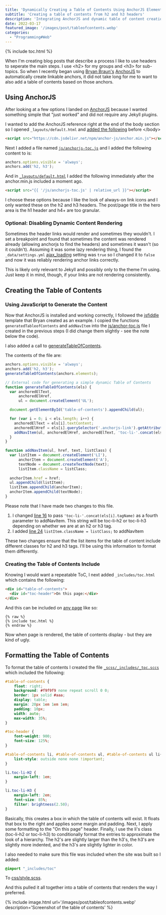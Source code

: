```yaml
---
title: 'Dynamically Creating a Table of Contents Using AnchorJS Elements'
subtitle: 'Creating a table of contents from h2 and h3 headers'
description: 'Integrating AnchorJS and dynamic table of content creation into my Jekyll blog hosted on GitHub pages'
date: 2022-03-17
featured_image: '/images/post/tableofcontents.webp'
categories: 
  - "Programming#Web"
---
```


{% include toc.html %}

When I'm creating blog posts that describe a process I like to use headers to seperate the main steps. I use &lt;h2&gt; for my groups and &lt;h3&gt; for sub-topics. So when I recently began using [Bryan Braun's](https://twitter.com/BryanEBraun) [AnchorJS](https://www.bryanbraun.com/anchorjs/) to automatically create linkable anchors, it did not take long for me to want to also add a table of contents based on those anchors.

<h2>Using AnchorJS</h2>

After looking at a few options I landed on [AnchorJS](https://www.bryanbraun.com/anchorjs/) because I wanted something simple that "just worked" and did not require any Jekyll plugins.

I wanted to add the AnchorJS reference right at the end of the body section so I opened `_layouts/default.html` and [added the following](https://github.com/bubbafat/bubbafat.github.io/blob/9ad78db0e23f0691eac0aa949f7f3e7d9534416d/_layouts/default.html#L124) before &lt;/body&gt;

```html
<script src="https://cdn.jsdelivr.net/npm/anchor-js/anchor.min.js"></script>
```

Next I added a file named [`js/anchorjs-toc.js`](https://github.com/bubbafat/bubbafat.github.io/blob/9ad78db0e23f0691eac0aa949f7f3e7d9534416d/js/anchorjs-toc.js) and I added the following content to is:

```js
anchors.options.visible = 'always';
anchors.add('h2, h3');
```

And in [`_layouts/default.html`](https://github.com/bubbafat/bubbafat.github.io/blob/9ad78db0e23f0691eac0aa949f7f3e7d9534416d/_layouts/default.html#L125) I added the following immediately after the anchor.min.js included a moment ago.

```html
<script src="{{ '/js/anchorjs-toc.js' | relative_url }}"></script>
```

I choose these options because I like the look of always-on link icons and I only wanted these on the h2 and h3 headers. The post/page title in the hero area is the h1 header and h4+ are too granular.


<h3>Optional: Disabling Dynamic Content Rendering</h3>

Sometimes the header links would render and sometimes they wouldn't. I set a breakpoint and found that sometimes the content was rendered already (allowing anchorjs to find the headers) and sometimes it wasn't (so it couldn't). Assuming it was some lazy rendering thing, I found the `_data/settings.yml` [ajax_loading](https://github.com/bubbafat/bubbafat.github.io/blob/9ad78db0e23f0691eac0aa949f7f3e7d9534416d/_data/settings.yml) setting was `true` so I changed it to `false` and now it was reliably rendering anchor links correctly. 

This is likely only relevant to Jekyll and possibly only to the theme I'm using. Just keep it in mind, though, if your links are not rendering consistently.

<h2>Creating the Table of Contents</h2>

<h3>Using JavaScript to Generate the Content</h3>

Now that AnchorJS is installed and working correctly, I followed the [jsfiddle](https://jsfiddle.net/bryanbraun/nc6rL9hk/) template that Bryan created as an example. I copied the functions `generatedTableofContents` and `addNavItem` into the [js/anchor-toc.js](https://github.com/bubbafat/bubbafat.github.io/blob/9ad78db0e23f0691eac0aa949f7f3e7d9534416d/js/anchorjs-toc.js) file I created in the previous steps (I did change them slightly - see the note below the code).

I also added a call to [generateTableOfContents](https://github.com/bubbafat/bubbafat.github.io/blob/9ad78db0e23f0691eac0aa949f7f3e7d9534416d/js/anchorjs-toc.js#L3).

The contents of the file are:

```js
anchors.options.visible = 'always';
anchors.add('h2, h3');
generateTableOfContents(anchors.elements);

// External code for generating a simple dynamic Table of Contents
function generateTableOfContents(els) {
  var anchoredElText,
      anchoredElHref,
      ul = document.createElement('UL');

  document.getElementById('table-of-contents').appendChild(ul);

  for (var i = 0; i < els.length; i++) {
    anchoredElText = els[i].textContent;
    anchoredElHref = els[i].querySelector('.anchorjs-link').getAttribute('href');
    addNavItem(ul, anchoredElHref, anchoredElText, 'toc-li-'.concat(els[i].tagName));
  }
}

function addNavItem(ul, href, text, listClass) {
  var listItem = document.createElement('LI'),
      anchorItem = document.createElement('A'),
      textNode = document.createTextNode(text);
      listItem.className = listClass;
  
  anchorItem.href = href;
  ul.appendChild(listItem);
  listItem.appendChild(anchorItem);
  anchorItem.appendChild(textNode);
}
```

Please note that I have made two changes to this file.

1. I changed [line 16](https://github.com/bubbafat/bubbafat.github.io/blob/9ad78db0e23f0691eac0aa949f7f3e7d9534416d/js/anchorjs-toc.js#L16) to pass `'toc-li-'.concat(els[i].tagName)` as a fourth parameter to addNavItem. This string will be toc-li-h2 or toc-li-h3 depending on whether we are at an h2 or h3 tag.
2. I added [line 24](https://github.com/bubbafat/bubbafat.github.io/blob/9ad78db0e23f0691eac0aa949f7f3e7d9534416d/js/anchorjs-toc.js#L24) `listItem.className = listClass;` to addNavItem

These two changes ensure that the list items for the table of content include different classes for h2 and h3 tags. I'll be using this information to format them differently.

<h3>Creating the Table of Contents Include</h3>

Knowing I would want a repeatable ToC, I next added `_includes/toc.html` which contains the following:

```html
<div id="table-of-contents">
  <div id="toc-header">On this page:</div>
</div>
```

And this can be included on [any page](https://github.com/bubbafat/bubbafat.github.io/blob/126832a92b787a757979edbed90804c4ab944417/_posts/2022-03-17-creating-animated-webp-files-using-img2webp.md?plain=1#L11) like so:

```liquid
{% raw %}
{% include toc.html %}
{% endraw %}
```

Now when page is rendered, the table of contents display - but they are kind of ugly.

<h2>Formatting the Table of Contents</h2>

To format the table of contents I created the file [`_scss/_includes/_toc.sccs`](https://github.com/bubbafat/bubbafat.github.io/blob/9ad78db0e23f0691eac0aa949f7f3e7d9534416d/_sass/_includes/_toc.scss) which included the following:

```css
#table-of-contents {
    float: right;
    background: #f9f9f9 none repeat scroll 0 0;
    border: 1px solid #aaa;
    display: table;
    margin: 20px 1em 1em 1em;
    padding: 10px;
    width: auto;
    max-width: 35%;
}

#toc-header {
    font-weight: 900;
    font-size: 125%;
}

#table-of-contents li, #table-of-contents ul, #table-of-contents ul li{
    list-style: outside none none !important;
}

li.toc-li-H2 {
    margin-left: 1em;    
}

li.toc-li-H3 {
    margin-left: 2em;
    font-size: 85%;
    filter: brightness(2.50);
}
```

Basically, this creates a box in which the table of contents will exist. It floats that box to the right and applies some margin and padding. Next, I apply some formatting to the "On this page" header.  Finally, I use the li's class (toc-li-h2 or toc-li-h3) to conditionally format the entries to approximate the look of a hierarchy. The h2's are slightly larger than the h3's, the h3's are slightly more indented, and the h3's are slightly lighter in color.

I also needed to make sure this file was included when the site was built so I added:

```sass
@import "_includes/toc"
```

To [css/style.scss](https://github.com/bubbafat/bubbafat.github.io/blob/9ad78db0e23f0691eac0aa949f7f3e7d9534416d/css/style.scss#L139).

And this pulled it all together into a table of contents that renders the way I preferred.

{% include image.html url='/images/post/tableofcontents.webp' description='Screenshot of the table of contents' %}

